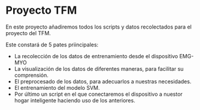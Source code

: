 # Proyecto TFM
 En este proyecto añadiremos todos los scripts y datos recolectados para el proyecto del TFM.

 Este constará de 5 pates priincipales:
  - La recolección de los datos de entrenamiento desde el dispositivo EMG-MYO
  - La visualización de los datos de diferentes maneras, para facilitar su comprensión.
  - El preprocesado de los datos, para adecuarlos a nuestras necesidades.
  - El entrenamiento del modelo SVM.
  - Por último un script en el que conectaremos el dispositivo a nuestor hogar inteligente haciendo uso de los anteriores.
